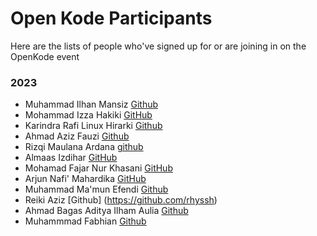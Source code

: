 # Open Kode Participants

Here are the lists of people who've signed up for or are joining in on the OpenKode event

### 2023
- Muhammad Ilhan Mansiz [Github](https://github.com/afturu)
- Mohammad Izza Hakiki [GitHub](https://github.com/MohammadIzza)
- Karindra Rafi Linux Hirarki [Github](https://github.com/karindralinux)
- Ahmad Aziz Fauzi [Github](https://github.com/Raturu0)
- Rizqi Maulana Ardana [github](https://github.com/Maulana07Go)
- Almaas Izdihar [GitHub](https://github.com/almaas-ice)
- Mohamad Fajar Nur Khasani [GitHub](https://github.com/mhmdfjr)
- Arjun Nafi' Mahardika [GitHub](https://github.com/hyjhon)
- Muhammad Ma'mun Efendi [Github](https://github.com/efendi7)
- Reiki Aziz  [Github] (https://github.com/rhyssh) 
- Ahmad Bagas Aditya Ilham Aulia [Github](https://github.com/bagas474)
- Muhammmad Fabhian [Github](https://github.com/mhmmdFabiann)

